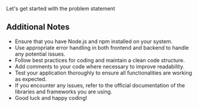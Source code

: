 Let's get started with the problem statement 

## Additional Notes

- Ensure that you have Node.js and npm installed on your system.
- Use appropriate error handling in both frontend and backend to handle any potential issues.
- Follow best practices for coding and maintain a clean code structure.
- Add comments to your code where necessary to improve readability.
- Test your application thoroughly to ensure all functionalities are working as expected.
- If you encounter any issues, refer to the official documentation of the libraries and frameworks you are using.
- Good luck and happy coding!
